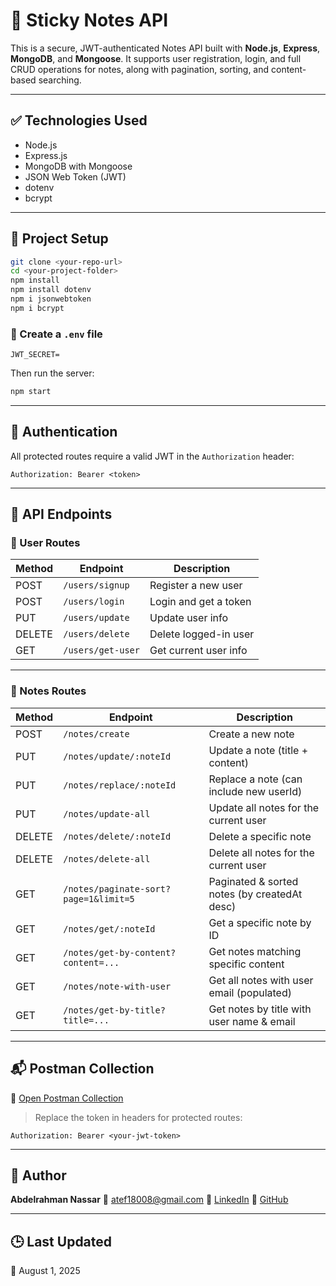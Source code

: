 # 📒 Sticky Notes API

This is a secure, JWT-authenticated Notes API built with **Node.js**, **Express**, **MongoDB**, and **Mongoose**. It supports user registration, login, and full CRUD operations for notes, along with pagination, sorting, and content-based searching.

---

## ✅ Technologies Used

* Node.js
* Express.js
* MongoDB with Mongoose
* JSON Web Token (JWT)
* dotenv
* bcrypt

---

## 📁 Project Setup

```bash
git clone <your-repo-url>
cd <your-project-folder>
npm install
npm install dotenv
npm i jsonwebtoken
npm i bcrypt  
```

### 🔐 Create a `.env` file

```env
JWT_SECRET=
```

Then run the server:

```bash
npm start
```

---

## 🔑 Authentication

All protected routes require a valid JWT in the `Authorization` header:

```http
Authorization: Bearer <token>
```

---

## 📌 API Endpoints

### 👤 User Routes

| Method | Endpoint          | Description           |
| ------ | ----------------- | --------------------- |
| POST   | `/users/signup`   | Register a new user   |
| POST   | `/users/login`    | Login and get a token |
| PUT    | `/users/update`   | Update user info      |
| DELETE | `/users/delete`   | Delete logged-in user |
| GET    | `/users/get-user` | Get current user info |

---

### 📝 Notes Routes

| Method | Endpoint                              | Description                                  |
| ------ | ------------------------------------- | -------------------------------------------- |
| POST   | `/notes/create`                       | Create a new note                            |
| PUT    | `/notes/update/:noteId`               | Update a note (title + content)              |
| PUT    | `/notes/replace/:noteId`              | Replace a note (can include new userId)      |
| PUT    | `/notes/update-all`                   | Update all notes for the current user        |
| DELETE | `/notes/delete/:noteId`               | Delete a specific note                       |
| DELETE | `/notes/delete-all`                   | Delete all notes for the current user        |
| GET    | `/notes/paginate-sort?page=1&limit=5` | Paginated & sorted notes (by createdAt desc) |
| GET    | `/notes/get/:noteId`                  | Get a specific note by ID                    |
| GET    | `/notes/get-by-content?content=...`   | Get notes matching specific content          |
| GET    | `/notes/note-with-user`               | Get all notes with user email (populated)    |
| GET    | `/notes/get-by-title?title=...`       | Get notes by title with user name & email    |

---

## 📬 Postman Collection

🔗 [Open Postman Collection](https://documenter.getpostman.com/view/42935483/2sB3BALsXV)

> Replace the token in headers for protected routes:

```http
Authorization: Bearer <your-jwt-token>
```

---

## 👤 Author

**Abdelrahman Nassar**
📧 [atef18008@gmail.com](mailto:atef18008@gmail.com)
🔗 [LinkedIn](https://www.linkedin.com/in/Abdelrahman-Nassar-dev253)
🐳 [GitHub](https://github.com/Abdelrahmannassar10)

---

## 🕒 Last Updated

📅 August 1, 2025
